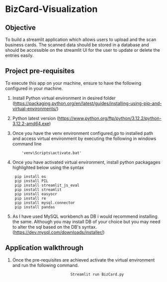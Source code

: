 # BizCard-Visualization

## Objective
To build a streamlit application which allows users to upload and the scan business cards. The scanned data should be stored in a database and should be accessible on the streamlit UI for the user to update or delete the entries easily.

## Project pre-requisites
To execute this app on your machine, ensure to have the following configured in your machine.
1. Install Python virtual environment in desired folder  (https://packaging.python.org/en/latest/guides/installing-using-pip-and-virtual-environments/)
2. Python latest version (https://www.python.org/ftp/python/3.12.2/python-3.12.2-amd64.exe)
3. Once you have the venv environment configured,go to installed path and access virtual environment by executing the following in windows command line

           'venv\Scripts\activate.bat'
4. Once you have activated virtual environment, install python packagages highlighted below using the syntax 

   
        pip install os
        pip install PIL 
        pip install streamlit_js_eval
        pip install streamlit
        pip install easyocr
        pip install re
        pip install mysql.connector
        pip install pandas
5. As I have used MySQL workbench as DB i would recommend installing the same. Although you may install DB of your choice but you may need to alter the sql based on the DB's syntax. (https://dev.mysql.com/downloads/installer/)

## Application walkthrough
1. Once the pre-requisites are achieved activate the virtual environment and run the following command.

                                 Streamlit run BizCard.py

   
